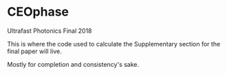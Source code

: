 # CEOphase
Ultrafast Photonics Final 2018

This is where the code used to calculate the Supplementary section for the final paper will live.

Mostly for completion and consistency's sake.
